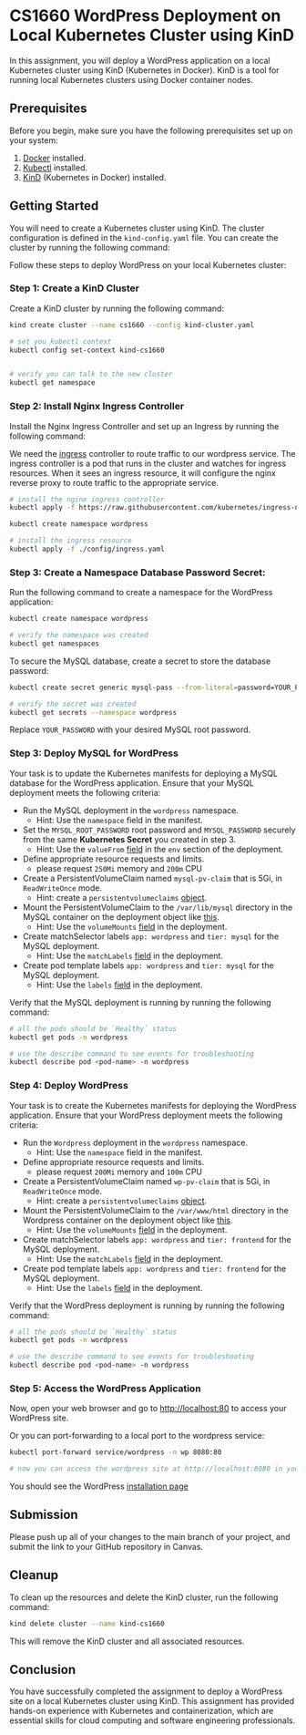 # CS1660 WordPress Deployment on Local Kubernetes Cluster using KinD

In this assignment, you will deploy a WordPress application on a local Kubernetes cluster using KinD (Kubernetes in Docker). KinD is a tool for running local Kubernetes clusters using Docker container nodes.

## Prerequisites

Before you begin, make sure you have the following prerequisites set up on your system:

1. [Docker](https://www.docker.com/get-started) installed.
2. [Kubectl](https://kubernetes.io/docs/tasks/tools/install-kubectl/) installed.
3. [KinD](https://kind.sigs.k8s.io/docs/user/quick-start/) (Kubernetes in Docker) installed.

## Getting Started

You will need to create a Kubernetes cluster using KinD. The cluster configuration is defined in the `kind-config.yaml` file. You can create the cluster by running the following command:


Follow these steps to deploy WordPress on your local Kubernetes cluster:

### Step 1: Create a KinD Cluster

Create a KinD cluster by running the following command:

```bash
kind create cluster --name cs1660 --config kind-cluster.yaml

# set you kubectl context
kubectl config set-context kind-cs1660


# verify you can talk to the new cluster
kubectl get namespace
```

### Step 2: Install Nginx Ingress Controller 
Install the Nginx Ingress Controller and set up an Ingress by running the following command:

We need the [ingress](https://kubernetes.io/docs/concepts/services-networking/ingress/) controller to route traffic to our wordpress service.  The ingress controller is a pod that runs in the cluster and watches for ingress resources.  When it sees an ingress resource, it will configure the nginx reverse proxy to route traffic to the appropriate service.
```bash
# install the nginx ingress controller
kubectl apply -f https://raw.githubusercontent.com/kubernetes/ingress-nginx/main/deploy/static/provider/kind/deploy.yaml

kubectl create namespace wordpress

# install the ingress resource
kubectl apply -f ./config/ingress.yaml
```

### Step 3: Create a Namespace Database Password Secret:
Run the following command to create a namespace for the WordPress application:

```bash
kubectl create namespace wordpress

# verify the namespace was created
kubectl get namespaces
```

To secure the MySQL database, create a secret to store the database password:

```bash
kubectl create secret generic mysql-pass --from-literal=password=YOUR_PASSWORD --namespace wordpress

# verify the secret was created
kubectl get secrets --namespace wordpress
```

Replace `YOUR_PASSWORD` with your desired MySQL root password.

### Step 3: Deploy MySQL for WordPress

Your task is to update the Kubernetes manifests for deploying a MySQL database for the WordPress application. Ensure that your MySQL deployment meets the following criteria:

- Run the MySQL deployment in the `wordpress` namespace.
  - Hint: Use the `namespace` field in the manifest.
- Set the `MYSQL_ROOT_PASSWORD` root password and `MYSQL_PASSWORD` securely from the same **Kubernetes Secret** you created in step 3.
  - Hint: Use the `valueFrom` [field](https://kubernetes.io/docs/tasks/inject-data-application/distribute-credentials-secure/#define-container-environment-variables-using-secret-data) in the `env` section of the deployment.
- Define appropriate resource requests and limits.
  - please request `250Mi` memory and `200m` CPU
- Create a PersistentVolumeClaim named `mysql-pv-claim` that is 5Gi, in `ReadWriteOnce` mode.
  - Hint: create a `persistentvolumeclaims` [object](https://kubernetes.io/docs/concepts/storage/persistent-volumes/#persistentvolumeclaims).
- Mount the PersistentVolumeClaim to the `/var/lib/mysql` directory in the MySQL container on the deployment object like [this](https://akomljen.com/kubernetes-persistent-volumes-with-deployment-and-statefulset/).
  - Hint: Use the `volumeMounts` [field](https://kubernetes.io/docs/tasks/configure-pod-container/configure-volume-storage/#create-a-pod-that-uses-a-persistentvolumeclaim) in the deployment.
- Create matchSelector labels `app: wordpress` and `tier: mysql` for the MySQL deployment.
  - Hint: Use the `matchLabels` [field](https://kubernetes.io/docs/concepts/overview/working-with-objects/labels/#label-selectors) in the deployment.
- Create pod template labels `app: wordpress` and `tier: mysql` for the MySQL deployment.
  - Hint: Use the `labels` [field](https://kubernetes.io/docs/concepts/overview/working-with-objects/labels/#label-selectors) in the deployment.

Verify that the MySQL deployment is running by running the following command:

```bash
# all the pods should be `Healthy` status
kubectl get pods -n wordpress

# use the describe command to see events for troubleshooting
kubectl describe pod <pod-name> -n wordpress
```

### Step 4: Deploy WordPress

Your task is to create the Kubernetes manifests for deploying the WordPress application. Ensure that your WordPress deployment meets the following criteria:

- Run the `Wordpress` deployment in the `wordpress` namespace.
  - Hint: Use the `namespace` field in the manifest.
- Define appropriate resource requests and limits.
  - please request `200Mi` memory and `100m` CPU
- Create a PersistentVolumeClaim named `wp-pv-claim` that is 5Gi, in `ReadWriteOnce` mode.
  - Hint: create a `persistentvolumeclaims` [object](https://kubernetes.io/docs/concepts/storage/persistent-volumes/#persistentvolumeclaims).
- Mount the PersistentVolumeClaim to the `/var/www/html` directory in the Wordpress container on the deployment object like [this](https://akomljen.com/kubernetes-persistent-volumes-with-deployment-and-statefulset/).
  - Hint: Use the `volumeMounts` [field](https://kubernetes.io/docs/tasks/configure-pod-container/configure-volume-storage/#create-a-pod-that-uses-a-persistentvolumeclaim) in the deployment.
- Create matchSelector labels `app: wordpress` and `tier: frontend` for the MySQL deployment.
  - Hint: Use the `matchLabels` [field](https://kubernetes.io/docs/concepts/overview/working-with-objects/labels/#label-selectors) in the deployment.
- Create pod template labels `app: wordpress` and `tier: frontend` for the MySQL deployment.
  - Hint: Use the `labels` [field](https://kubernetes.io/docs/concepts/overview/working-with-objects/labels/#label-selectors) in the deployment.

Verify that the WordPress deployment is running by running the following command:

```bash
# all the pods should be `Healthy` status
kubectl get pods -n wordpress

# use the describe command to see events for troubleshooting
kubectl describe pod <pod-name> -n wordpress
```

### Step 5: Access the WordPress Application

Now, open your web browser and go to [http://localhost:80](http://localhost:80) to access your WordPress site. 

Or you can port-forwarding to a local port to the wordpress service:

```bash
kubectl port-forward service/wordpress -n wp 8080:80

# now you can access the wordpress site at http://localhost:8080 in you browser
```

You should see the WordPress [installation page](wordpress.png)

## Submission
Please push up all of your changes to the main branch of your project, and submit the link to your GitHub repository in Canvas.

## Cleanup

To clean up the resources and delete the KinD cluster, run the following command:

```bash
kind delete cluster --name kind-cs1660
```

This will remove the KinD cluster and all associated resources.

## Conclusion

You have successfully completed the assignment to deploy a WordPress site on a local Kubernetes cluster using KinD. This assignment has provided hands-on experience with Kubernetes and containerization, which are essential skills for cloud computing and software engineering professionals.
